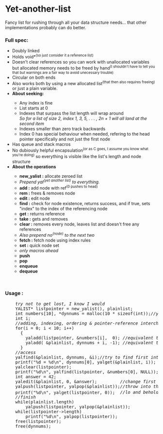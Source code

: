 # Yet-another-list
Fancy list for rushing through all your data structure needs... that other implementations probably can do better.

<h3>Full spec:</h3> <ul><li>Doubly linked</li> 
               <li>Holds void*<sup>(so just consider it a reference list)</sup></li>
               <li>Doesn't clear references so you can work with unallocated variables<br> but allocated memory needs to be freed by hand<sup>(I shouldn't have to tell you that but warnings are a fair way to avoid unecessary trouble)</sup></li>
               <li>Circular on both ends</li>
               <li>Also works both by using a new allocated list<sup>(that then also requires freeing)</sup> or just a plain variable.</li>
               <li><b>About seeking:</b></li><ul>
                  <li>Any index is fine</li>
                  <li>List starts at 0</li>
                  <li>Indexes that surpass the list length will wrap around<br><i>So for a list of size 2, index 1, 3, 5, . . . , 2n + 1 will all land at the second item</i></li>
                  <li>Indexes smaller than zero track backwards</li>
                  <li>Index 0 has special behaviour when needed, refering to the head pointer specifically and not just the first node</li>
               </ul>
               <li>Has queue and stack macros</li>
               <li>No dubiously helpful encapsulation<sup>(or as C goes, I assume you know what you're doing)</sup> so everything is visible like the list's length and node structure</li>
               <li><b>About the operations</b></li><ul>
                  <li><b>new_yalist :</b> allocate zeroed list</li>
                  <li><i>Prepend yal<sup>(yet another list)</sup> to everything.</i></li>
                  <li><b>add :</b> add node with ref<sup>(0 pushes to head)</sup></li>
                  <li><b>rem :</b> frees & removes node</li>
                  <li><b>edit :</b> edit node</li>
                  <li><b>find :</b> check for node existence, returns success, and if true, sets "index" to the index of the referencing node</li>
                  <li><b>get :</b> returns reference</li>
                  <li><b>take :</b> gets and removes</li>
                  <li><b>clear :</b> removes every node, leaves list and doesn't free any references</li>
                  <li><i>Also prepend no<sup>(node)</sup> to the next two</i></li>
                  <li><b>fetch :</b> fetch node using index rules</li>
                  <li><b>set :</b> quick node set</li>
                  <li><i>only macros ahead</i></li>
                  <li><b>push</b> </li>
                  <li><b>pop</b> </li>
                  <li><b>enqueue</b> </li>
                  <li><b>dequeue</b> </li>
               </ul>
             </ul><br>  
<h3>Usage :</h3>
<pre>
    <i>try not to get lost, I know I would</i>
    YALIST* listpointer = new_yalist(), plainlist;
    int numbers[10], *dynnums = malloc(10 * sizeof(int));<i>//yes, they will have garbage. The more disorderly the merrier</i>
    int i;
    <i>//adding, indexing, ordering & pointer-reference interchangeability</i>
    for(i = 0; i < 10; i++)
      {
        yaladd(listpointer, &numbers[i],  0); <i>//equivalent to push, list becomes inverted in relation to array</i>
        yaladd( &plainlist, dynnums + i, -1); <i>//equivalent to enqueue, list stays relative to memory pointed by "dynnums"</i>
      }
    <i>//access</i>
    yalfind(&plainlist, dynnums, &i);<i>//try to find first int in dynnums on plainlist</i>
    printf("%d = %d\n", dynnums[0], yalget(&plainlist, i)); <i>//should be equal</i>
    yalclear(listpointer);                                  <i>//reset list</i>
    printf("%d\n", yalfind(listpointer, &numbers[0], NULL));<i>//fail finding</i>
    int answer = 42;
    yaledit(&plainlist, 0, &answer);         <i>//change first from dynnums to &answer</i>
    yalpush(listpointer, yalpop(&plainlist));<i>//throw into the other list</i>
    printf("%d\n", yalget(listpointer, 0));  <i>//lo and behold there it is<sup>(is it?)</sup></i>
    <i>//finish</i>
    while(plainlist.length)
        yalpush(listpointer, yalpop(&plainlist));
    while(listpointer->length)
        printf("%d\n", yalpop(listpointer));
    free(listpointer);
    free(dynnums);
</pre>
